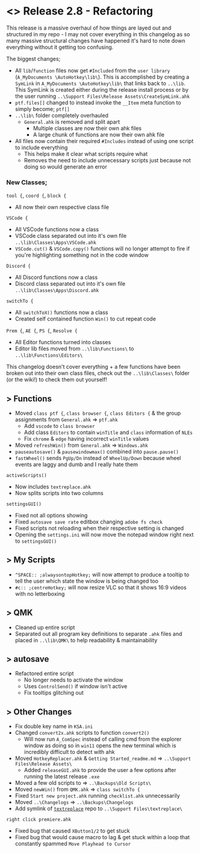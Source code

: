 # <> Release 2.8 - Refactoring
This release is a massive overhaul of how things are layed out and structured in my repo - I may not cover everything in this changelog as so many massive structural changes have happened it's hard to note down everything without it getting too confusing.

The biggest changes;

- All `lib`/`function` files now get `#Included` from the `user library` (`A_MyDocuments \AutoHotkey\lib\`). This is accomplished by creating a `SymLink` in `A_MyDocuments \AutoHotkey\lib\` that links back to `..\lib`. This SymLink is created either during the release install process or by the user running `..\Support Files\Release Assets\CreateSymLink.ahk`
- `ptf.files[]` changed to instead invoke the `__Item` meta function to simply become; `ptf[]`
- `..\lib\` folder completely overhauled
    - `General.ahk` is removed and split apart
        - Multiple classes are now their own ahk files
        - A large chunk of functions are now their own ahk file
- All files now contain their required `#Includes` instead of using one script to include everything
    - This helps make it clear what scripts require what
    - Removes the need to include unnecessary scripts just because not doing so would generate an error

### New Classes;

`tool {`, `coord {`, `block {`
- All now their own respective class file

`VSCode {`
- All VSCode functions now a class
- VSCode class separated out into it's own file `..\lib\Classes\Apps\VSCode.ahk`
- `VSCode.cut()` & `VSCode.copy()` functions will no longer attempt to fire if you're highlighting something not in the code window

`Discord {`
- All Discord functions now a class
- Discord class separated out into it's own file `..\lib\Classes\Apps\Discord.ahk`

`switchTo {`
- All `switchToX()` functions now a class
- Created self contained function `Win()` to cut repeat code

`Prem {`, `AE {`, `PS {`, `Resolve {`
- All Editor functions turned into classes
- Editor lib files moved from `..\lib\Functions\` to `..\lib\Functions\Editors\`

This changelog doesn't cover everything + a few functions have been broken out into their own class files, check out the `..\lib\Classes\` folder (or the wiki!) to check them out yourself!

## > Functions
- Moved `class ptf {`, `class browser {`, `class Editors {` & the group assignments from `General.ahk` => `ptf.ahk`
    - Add `vscode` to `class browser`
    - Add class `Editors` to contain `winTitle` and `class` information of `NLEs`
    - Fix `chrome` & `edge` having incorrect `winTitle` values
- Moved `refreshWin()` from `General.ahk` => `Windows.ahk`
- `pauseautosave()` & `pausewindowmax()` combined into `pause.pause()`
- `fastWheel()` sends `PgUp/Dn` instead of `WheelUp/Down` because wheel events are laggy and dumb and I really hate them

`activeScripts()`
- Now includes `textreplace.ahk`
- Now splits scripts into two columns

`settingsGUI()`
- Fixed not all options showing
- Fixed `autosave save rate` editbox changing `adobe fs check`
- Fixed scripts not reloading when their respective setting is changed
- Opening the `settings.ini` will now move the notepad window right next to `settingsGUI()`

## > My Scripts
- `^SPACE:: ;alwaysontopHotkey;` will now attempt to produce a tooltip to tell the user which state the window is being changed too
- `#c:: ;centreHotkey;` will now resize VLC so that it shows 16:9 videos with no letterboxing

## > QMK
- Cleaned up entire script
- Separated out all program key definitions to separate `.ahk` files and placed in `..\lib\QMK\` to help readability & maintainability

## > autosave
- Refactored entire script
    - No longer needs to activate the window
    - Uses `ControlSend()` if window isn't active
    - Fix tooltips glitching out

## > Other Changes
- Fix double key name in `KSA.ini`
- Changed `convert2x.ahk` scripts to function `convert2()`
    - Will now run `A_ComSpec` instead of calling cmd from the explorer window as doing so in `win11` opens the new terminal which is incredibly difficult to detect with ahk
- Moved `HotkeyReplacer.ahk` & `Getting Started_readme.md` => `..\Support Files\Release Assets\`
    - Added `releaseGUI.ahk` to provide the user a few options after running the latest release `.exe`
- Moved a few old scripts to => `..\Backups\Old Scripts\`
- Moved `newWin()` from `QMK.ahk` => `class switchTo {`
- Fixed `Start new project.ahk` running `checklist.ahk` unnecessarily
- Moved `..\Changelogs` => `..\Backups\Changelogs`
- Add symlink of [`textreplace`](https://github.com/Tomshiii/textreplace) repo to `..\Support Files\textreplace\`

`right click premiere.ahk`
- Fixed bug that caused `XButton1/2` to get stuck
- Fixed bug that would cause macro to lag & get stuck within a loop that constantly spammed `Move Playhead to Cursor`